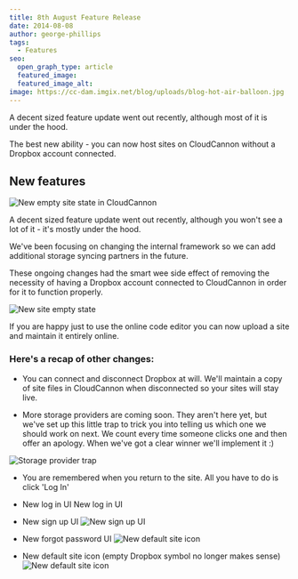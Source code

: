 ```yaml
---
title: 8th August Feature Release
date: 2014-08-08
author: george-phillips
tags:
  - Features
seo:
  open_graph_type: article
  featured_image:
  featured_image_alt:
image: https://cc-dam.imgix.net/blog/uploads/blog-hot-air-balloon.jpg
---
```


A decent sized feature update went out recently, although most of it is under the hood.

The best new ability - you can now host sites on CloudCannon without a Dropbox account connected.
<!-- excerpt stop -->

## New features

![New empty site state in CloudCannon](https://cc-dam.imgix.net/blog/assets/blog/2014-08-08-feature-release/new-site-empty-state-header.png "New empty site state in CloudCannon")

A decent sized feature update went out recently, although you won't see a lot of it - it's mostly under the hood.

We've been focusing on changing the internal framework so we can add additional storage syncing partners in the future.

These ongoing changes had the smart wee side effect of removing the necessity of having a Dropbox account connected to CloudCannon in order for it to function properly.

![New site empty state](https://cc-dam.imgix.net/blog/assets/blog/2014-08-08-feature-release/new-site-empty-state.png)

If you are happy just to use the online code editor you can now upload a site and maintain it entirely online.

### Here's a recap of other changes:

* You can connect and disconnect Dropbox at will. We'll maintain a copy of site files in CloudCannon when disconnected so your sites will stay live.

* More storage providers are coming soon. They aren't here yet, but we've set up this little trap to trick you into telling us which one we should work on next. We count every time someone clicks one and then offer an apology. When we've got a clear winner we'll implement it :)

![Storage provider trap](https://cc-dam.imgix.net/blog/assets/blog/2014-08-08-feature-release/select-a-storage-provider.png)

* You are remembered when you return to the site. All you have to do is click 'Log In'

* New log in UI New log in UI

* New sign up UI ![New sign up UI](https://cc-dam.imgix.net/blog/assets/blog/2014-08-08-feature-release/new-sign-up.png)

* New forgot password UI ![New default site icon](https://cc-dam.imgix.net/blog/assets/blog/2014-08-08-feature-release/new-reset-password.png)

* New default site icon (empty Dropbox symbol no longer makes sense) ![New default site icon](https://cc-dam.imgix.net/blog/assets/blog/2014-08-08-feature-release/new-default-site-icon.png)